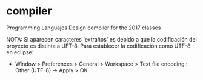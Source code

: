 # compiler
Programming Languajes Design compiler for the 2017 classes


NOTA: Si aparecen caracteres 'extraños' es debido a que la codificación del proyecto es distinta a UFT-8. 
Para establecer la codificación como UTF-8 en eclipse:
 - Window > Preferences > General > Workspace > Text file encoding : Other (UTF-8)  -> Apply > OK